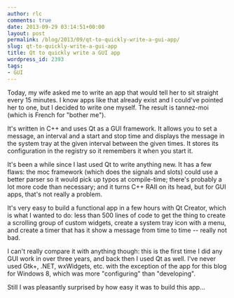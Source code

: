 ```yaml
---
author: rlc
comments: true
date: 2013-09-29 03:14:51+00:00
layout: post
permalink: /blog/2013/09/qt-to-quickly-write-a-gui-app/
slug: qt-to-quickly-write-a-gui-app
title: Qt to quickly write a GUI app
wordpress_id: 2393
tags:
- GUI
---
```


Today, my wife asked me to write an app that would tell her to sit straight every 15 minutes. I know apps like that already exist and I could've pointed her to one, but I decided to write one myself. The result is tannez-moi (which is French for "bother me").
<!--more-->
It's written in C++ and uses Qt as a GUI framework. It allows you to set a message, an interval and a start and stop time and displays the message in the system tray at the given interval between the given times. It stores its configuration in the registry so it remembers it when you start it.

It's been a while since I last used Qt to write anything new. It has a few flaws: the moc framework (which does the signals and slots) could use a better parser so it would pick up typos at compile-time; there's probably a lot more code than necessary; and it turns C++ RAII on its head, but for GUI apps, that's not really a problem.

It's very easy to build a functional app in a few hours with Qt Creator, which is what I wanted to do: less than 500 lines of code to get the thing to create a scrolling group of custom widgets, create a system tray icon with a menu, and create a timer that has it show a message from time to time -- really not bad.

I can't really compare it with anything though: this is the first time I did any GUI work in over three years, and back then I used Qt as well. I've never used Gtk+, .NET, wxWidgets, etc. with the exception of the app for this blog for Windows 8, which was more "configuring" than "developing".

Still I was pleasantly surprised by how easy it was to build this app...
